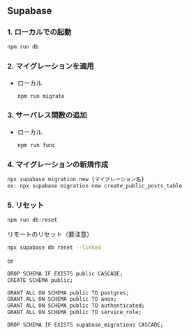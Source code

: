 #

## Supabase
### 1. ローカルでの起動
```bash
npm run db
```

### 2. マイグレーションを適用
- ローカル
  ```bash
  npm run migrate
  ```

### 3. サーバレス関数の追加
- ローカル
  ```bash
  npm run func
  ```

### 4. マイグレーションの新規作成
```bash
npx supabase migration new {マイグレーション名}
ex: npx supabase migration new create_public_posts_table
```

### 5. リセット
```bash
npm run db:reset
```


リモートのリセット（要注意）
```bash
npx supabase db reset --linked
```

or

```bash
DROP SCHEMA IF EXISTS public CASCADE;
CREATE SCHEMA public;

GRANT ALL ON SCHEMA public TO postgres;
GRANT ALL ON SCHEMA public TO anon;
GRANT ALL ON SCHEMA public TO authenticated;
GRANT ALL ON SCHEMA public TO service_role;

DROP SCHEMA IF EXISTS supabase_migrations CASCADE;
```